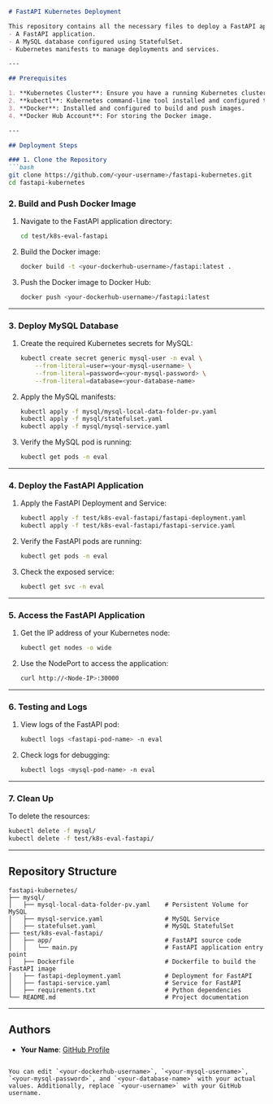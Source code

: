 
```markdown
# FastAPI Kubernetes Deployment

This repository contains all the necessary files to deploy a FastAPI application with MySQL using Kubernetes. The solution includes:
- A FastAPI application.
- A MySQL database configured using StatefulSet.
- Kubernetes manifests to manage deployments and services.

---

## Prerequisites

1. **Kubernetes Cluster**: Ensure you have a running Kubernetes cluster (e.g., Minikube, K3s, or cloud-managed).
2. **kubectl**: Kubernetes command-line tool installed and configured to access your cluster.
3. **Docker**: Installed and configured to build and push images.
4. **Docker Hub Account**: For storing the Docker image.

---

## Deployment Steps

### 1. Clone the Repository
```bash
git clone https://github.com/<your-username>/fastapi-kubernetes.git
cd fastapi-kubernetes
```

### 2. Build and Push Docker Image
1. Navigate to the FastAPI application directory:
   ```bash
   cd test/k8s-eval-fastapi
   ```

2. Build the Docker image:
   ```bash
   docker build -t <your-dockerhub-username>/fastapi:latest .
   ```

3. Push the Docker image to Docker Hub:
   ```bash
   docker push <your-dockerhub-username>/fastapi:latest
   ```

---

### 3. Deploy MySQL Database

1. Create the required Kubernetes secrets for MySQL:
   ```bash
   kubectl create secret generic mysql-user -n eval \
       --from-literal=user=<your-mysql-username> \
       --from-literal=password=<your-mysql-password> \
       --from-literal=database=<your-database-name>
   ```

2. Apply the MySQL manifests:
   ```bash
   kubectl apply -f mysql/mysql-local-data-folder-pv.yaml
   kubectl apply -f mysql/statefulset.yaml
   kubectl apply -f mysql/mysql-service.yaml
   ```

3. Verify the MySQL pod is running:
   ```bash
   kubectl get pods -n eval
   ```

---

### 4. Deploy the FastAPI Application

1. Apply the FastAPI Deployment and Service:
   ```bash
   kubectl apply -f test/k8s-eval-fastapi/fastapi-deployment.yaml
   kubectl apply -f test/k8s-eval-fastapi/fastapi-service.yaml
   ```

2. Verify the FastAPI pods are running:
   ```bash
   kubectl get pods -n eval
   ```

3. Check the exposed service:
   ```bash
   kubectl get svc -n eval
   ```

---

### 5. Access the FastAPI Application

1. Get the IP address of your Kubernetes node:
   ```bash
   kubectl get nodes -o wide
   ```

2. Use the NodePort to access the application:
   ```bash
   curl http://<Node-IP>:30000
   ```

---

### 6. Testing and Logs

1. View logs of the FastAPI pod:
   ```bash
   kubectl logs <fastapi-pod-name> -n eval
   ```

2. Check logs for debugging:
   ```bash
   kubectl logs <mysql-pod-name> -n eval
   ```

---

### 7. Clean Up

To delete the resources:
```bash
kubectl delete -f mysql/
kubectl delete -f test/k8s-eval-fastapi/
```

---

## Repository Structure

```plaintext
fastapi-kubernetes/
├── mysql/
│   ├── mysql-local-data-folder-pv.yaml    # Persistent Volume for MySQL
│   ├── mysql-service.yaml                 # MySQL Service
│   ├── statefulset.yaml                   # MySQL StatefulSet
├── test/k8s-eval-fastapi/
│   ├── app/                               # FastAPI source code
│   │   └── main.py                        # FastAPI application entry point
│   ├── Dockerfile                         # Dockerfile to build the FastAPI image
│   ├── fastapi-deployment.yaml            # Deployment for FastAPI
│   ├── fastapi-service.yaml               # Service for FastAPI
│   ├── requirements.txt                   # Python dependencies
└── README.md                              # Project documentation
```

---

## Authors
- **Your Name**: [GitHub Profile](https://github.com/<your-username>)
```

You can edit `<your-dockerhub-username>`, `<your-mysql-username>`, `<your-mysql-password>`, and `<your-database-name>` with your actual values. Additionally, replace `<your-username>` with your GitHub username.
